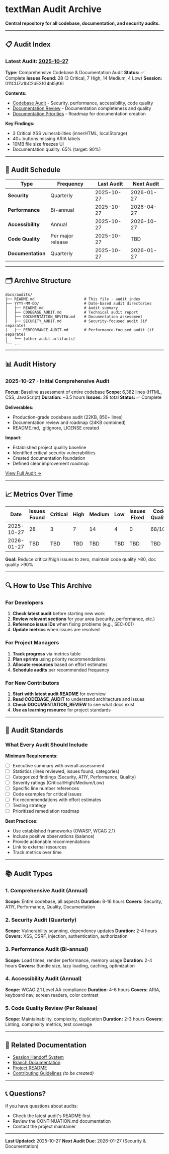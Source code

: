 # textMan Audit Archive

**Central repository for all codebase, documentation, and security audits.**

---

## 📋 Audit Index

### Latest Audit: [2025-10-27](2025-10-27/)
**Type:** Comprehensive Codebase & Documentation Audit
**Status:** ✅ Complete
**Issues Found:** 28 (3 Critical, 7 High, 14 Medium, 4 Low)
**Session:** 011CUZa1bC2dE3fG4hI5jK6l

**Contents:**
- [Codebase Audit](2025-10-27/CODEBASE_AUDIT.md) - Security, performance, accessibility, code quality
- [Documentation Review](2025-10-27/DOCUMENTATION_REVIEW.md) - Documentation completeness and quality
- [Documentation Priorities](2025-10-27/DOCUMENTATION_PRIORITIES.md) - Roadmap for documentation creation

**Key Findings:**
- 3 Critical XSS vulnerabilities (innerHTML, localStorage)
- 40+ buttons missing ARIA labels
- 10MB file size freezes UI
- Documentation quality: 65% (target: 90%)

---

## 📅 Audit Schedule

| Type | Frequency | Last Audit | Next Audit |
|------|-----------|------------|------------|
| **Security** | Quarterly | 2025-10-27 | 2026-01-27 |
| **Performance** | Bi-annual | 2025-10-27 | 2026-04-27 |
| **Accessibility** | Annual | 2025-10-27 | 2026-10-27 |
| **Code Quality** | Per major release | 2025-10-27 | TBD |
| **Documentation** | Quarterly | 2025-10-27 | 2026-01-27 |

---

## 🗂️ Archive Structure

```
docs/audits/
├── README.md                      # This file - audit index
├── YYYY-MM-DD/                    # Date-based audit directories
│   ├── README.md                  # Audit summary
│   ├── CODEBASE_AUDIT.md          # Technical audit report
│   ├── DOCUMENTATION_REVIEW.md    # Documentation assessment
│   ├── SECURITY_AUDIT.md          # Security-focused audit (if separate)
│   ├── PERFORMANCE_AUDIT.md       # Performance-focused audit (if separate)
│   └── [other audit artifacts]
└── ...
```

---

## 📊 Audit History

### 2025-10-27 - Initial Comprehensive Audit
**Focus:** Baseline assessment of entire codebase
**Scope:** 6,382 lines (HTML, CSS, JavaScript)
**Duration:** ~3.5 hours
**Issues:** 28 total
**Status:** ✅ Complete

**Deliverables:**
- Production-grade codebase audit (22KB, 850+ lines)
- Documentation review and roadmap (24KB combined)
- README.md, .gitignore, LICENSE created

**Impact:**
- Established project quality baseline
- Identified critical security vulnerabilities
- Created documentation foundation
- Defined clear improvement roadmap

[View Full Audit →](2025-10-27/)

---

## 📈 Metrics Over Time

| Date | Issues Found | Critical | High | Medium | Low | Issues Fixed | Code Quality | Doc Quality |
|------|--------------|----------|------|--------|-----|--------------|--------------|-------------|
| 2025-10-27 | 28 | 3 | 7 | 14 | 4 | 0 | 68/100 | 65% |
| 2026-01-27 | TBD | TBD | TBD | TBD | TBD | TBD | TBD | TBD |

**Goal:** Reduce critical/high issues to zero, maintain code quality >80, doc quality >90%

---

## 🔍 How to Use This Archive

### For Developers
1. **Check latest audit** before starting new work
2. **Review relevant sections** for your area (security, performance, etc.)
3. **Reference issue IDs** when fixing problems (e.g., SEC-001)
4. **Update metrics** when issues are resolved

### For Project Managers
1. **Track progress** via metrics table
2. **Plan sprints** using priority recommendations
3. **Allocate resources** based on effort estimates
4. **Schedule audits** per recommended frequency

### For New Contributors
1. **Start with latest audit README** for overview
2. **Read CODEBASE_AUDIT** to understand architecture and issues
3. **Check DOCUMENTATION_REVIEW** to see what docs exist
4. **Use as learning resource** for project standards

---

## 🎯 Audit Standards

### What Every Audit Should Include

**Minimum Requirements:**
- [ ] Executive summary with overall assessment
- [ ] Statistics (lines reviewed, issues found, categories)
- [ ] Categorized findings (Security, A11Y, Performance, Quality)
- [ ] Severity ratings (Critical/High/Medium/Low)
- [ ] Specific line number references
- [ ] Code examples for critical issues
- [ ] Fix recommendations with effort estimates
- [ ] Testing strategy
- [ ] Prioritized remediation roadmap

**Best Practices:**
- Use established frameworks (OWASP, WCAG 2.1)
- Include positive observations (balance)
- Provide actionable recommendations
- Link to external resources
- Track metrics over time

---

## 📚 Audit Types

### 1. Comprehensive Audit (Annual)
**Scope:** Entire codebase, all aspects
**Duration:** 8-16 hours
**Covers:** Security, A11Y, Performance, Quality, Documentation

### 2. Security Audit (Quarterly)
**Scope:** Vulnerability scanning, dependency updates
**Duration:** 2-4 hours
**Covers:** XSS, CSRF, injection, authentication, authorization

### 3. Performance Audit (Bi-annual)
**Scope:** Load times, render performance, memory usage
**Duration:** 2-4 hours
**Covers:** Bundle size, lazy loading, caching, optimization

### 4. Accessibility Audit (Annual)
**Scope:** WCAG 2.1 Level AA compliance
**Duration:** 4-6 hours
**Covers:** ARIA, keyboard nav, screen readers, color contrast

### 5. Code Quality Review (Per Release)
**Scope:** Maintainability, complexity, duplication
**Duration:** 2-3 hours
**Covers:** Linting, complexity metrics, test coverage

---

## 🔗 Related Documentation

- [Session Handoff System](../CONTINUATION.md)
- [Branch Documentation](../branch/)
- [Project README](../../README.md)
- [Contributing Guidelines](../../CONTRIBUTING.md) *(to be created)*

---

## 📞 Questions?

If you have questions about audits:
- Check the latest audit's README first
- Review the CONTINUATION.md documentation
- Contact the project maintainer

---

**Last Updated:** 2025-10-27
**Next Audit Due:** 2026-01-27 (Security & Documentation)
